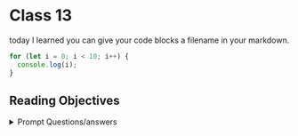 # Class 13

today I learned you can give your code blocks a filename in your markdown.

```javascript title="for loop"
for (let i = 0; i < 10; i++) {
  console.log(i);
}
```


## Reading Objectives

<details markdown="block"><summary>Prompt Questions/answers</summary>


### 1.

### 2.

### 3.

### 4. 

### 5. 

</details>